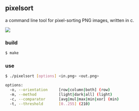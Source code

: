 ## pixelsort

a command line tool for pixel-sorting PNG images, written in c.

![](https://www.dropbox.com/s/23lidkimvjh4ele/sorted%402x.png?dl=1)

### build

```sh
$ make
```

### use

```sh
$ ./pixelsort [options] <in.png> <out.png>

options:
  -o, --orientation     [row|column|both] (row)
  -m, --method          [light|dark|all] (light)
  -c, --comparator      [avg|mul|max|min|xor] (min)
  -t, --threshold       [0..255] (210)
```
